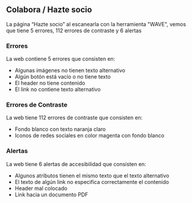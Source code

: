 ## Colabora / Hazte socio
La página “Hazte socio” al escanearla con la herramienta "WAVE", vemos que tiene 5  errores, 112 errores de contraste y 6 alertas
### Errores
La web contiene 5 errores que consisten en:
 *  Algunas imágenes no tienen texto alternativo
 * Algún botón está vacío o no tiene texto
 * El header no tiene contenido
 * El link no contiene texto alternativo
 
### Errores de Contraste
La web tiene 112 errores de contraste que consisten en:
* Fondo blanco con texto naranja claro
* Iconos de redes sociales en color magenta con fondo blanco

### Alertas
La web tiene 6 alertas de accesibilidad que consisten en:
* Algunos atributos tienen el mismo texto que el texto alternativo
* El texto de algún link no especifica correctamente el contenido
* Header mal colocado
* Link hacia un documento PDF
